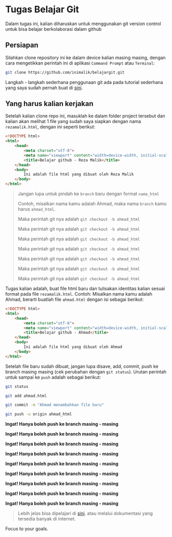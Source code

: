 # Tugas Belajar Git
Dalam tugas ini, kalian diharuskan untuk menggunakan git version control untuk bisa belajar berkolaborasi dalam github

## Persiapan
Silahkan clone repository ini ke dalam device kalian masing masing, dengan cara mengetikkan perintah ini di aplikasi `Command Prompt` atau `Terminal`:
```bash
git clone https://github.com/inimalik/belajargit.git
```

Langkah - langkah sederhana penggunaan git ada pada tutorial sederhana yang saya sudah pernah buat di [sini](https://inimalik.gitbook.io/programmer-butuh-git/bermain-dengan-git/pindah-ke-branch-develop).

## Yang harus kalian kerjakan
Setelah kalian clone repo ini, masuklah ke dalam folder project tersebut dan kalian akan melihat 1 file yang sudah saya siapkan dengan nama `rezamalik.html`, dengan ini seperti berikut:
```html
<!DOCTYPE html>
<html>
	<head>
		<meta charset="utf-8">
		<meta name="viewport" content="width=device-width, initial-scale=1">
		<title>Belajar github - Reza Malik</title>
	</head>
	<body>
		Ini adalah file html yang dibuat oleh Reza Malik
	</body>
</html>
```

> Jangan lupa untuk pindah ke `branch` baru dengan format `nama_html`
> 
> Contoh, misalkan nama kamu adalah Ahmad, maka nama `branch` kamu harus `ahmad_html`.
> 
> Maka perintah git nya adalah `git checkout -b ahmad_html`
> 
> Maka perintah git nya adalah `git checkout -b ahmad_html`
> 
> Maka perintah git nya adalah `git checkout -b ahmad_html`
> 
> Maka perintah git nya adalah `git checkout -b ahmad_html`
> 
> Maka perintah git nya adalah `git checkout -b ahmad_html`
> 
> Maka perintah git nya adalah `git checkout -b ahmad_html`
> 
> Maka perintah git nya adalah `git checkout -b ahmad_html`

Tugas kalian adalah, buat file html baru dan tulisakan identitas kalian sesuai format pada file `rezamalik.html`. Contoh: Misalkan nama kamu adalah Ahmad, berarti buatlah file `ahmad.html` dengan isi sebagai berikut:
```html
<!DOCTYPE html>
<html>
	<head>
		<meta charset="utf-8">
		<meta name="viewport" content="width=device-width, initial-scale=1">
		<title>Belajar github - Ahmad</title>
	</head>
	<body>
		Ini adalah file html yang dibuat oleh Ahmad
	</body>
</html>
```

Setelah file baru sudah dibuat, jangan lupa disave, add, commit, push ke branch masing masing (cek perubahan dengan `git status`).
Urutan perintah untuk sampai ke `push` adalah sebagai berikut:
```bash
git status

git add ahmad.html

git commit -m "Ahmad menambahkan file baru"

git push -u origin ahmad_html
```

**Ingat! Hanya boleh push ke branch masing - masing**

**Ingat! Hanya boleh push ke branch masing - masing**

**Ingat! Hanya boleh push ke branch masing - masing**

**Ingat! Hanya boleh push ke branch masing - masing**

**Ingat! Hanya boleh push ke branch masing - masing**

**Ingat! Hanya boleh push ke branch masing - masing**

**Ingat! Hanya boleh push ke branch masing - masing**

**Ingat! Hanya boleh push ke branch masing - masing**

**Ingat! Hanya boleh push ke branch masing - masing** 

> Lebih jelas bisa dipelajari di [sini](https://inimalik.gitbook.io/programmer-butuh-git/bermain-dengan-git/pindah-ke-branch-develop). atau melalui dokumentasi yang tersedia banyak di internet.

Focus to your goals.